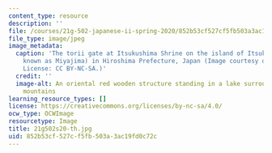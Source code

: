 ```yaml
---
content_type: resource
description: ''
file: /courses/21g-502-japanese-ii-spring-2020/852b53cf527cf5fb503a3ac19fd0c72c_21g502s20-th.jpg
file_type: image/jpeg
image_metadata:
  caption: 'The torii gate at Itsukushima Shrine on the island of Itsukushima (popularly
    known as Miyajima) in Hiroshima Prefecture, Japan (Image courtesy of [James Handlon](https://www.flickr.com/photos/jameshandlon/27665445583/in/photostream/).
    License: CC BY-NC-SA.)'
  credit: ''
  image-alt: An oriental red wooden structure standing in a lake surrounding with
    mountains
learning_resource_types: []
license: https://creativecommons.org/licenses/by-nc-sa/4.0/
ocw_type: OCWImage
resourcetype: Image
title: 21g502s20-th.jpg
uid: 852b53cf-527c-f5fb-503a-3ac19fd0c72c
---
```

